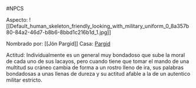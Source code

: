 #NPCS 

Aspecto:
	![[Default_human_skeleton_friendly_looking_with_military_uniform_0_8a357b80-84a2-46d7-b8b6-8bbd1c216b1d_1.jpg]]

Nombrado por: [[Jön Pargid]]
Casa: <u>Pargid</u>

Actitud:
	Individualmente es un general muy bondadoso que sube la moral de cada uno de sus lacayos, pero cuando tiene que tomar el mando de una multitud su cráneo cambia de forma a un rostro lleno de ira, sus palabras bondadosas a unas llenas de dureza y su actitud afable a la de un autentico militar estricto.